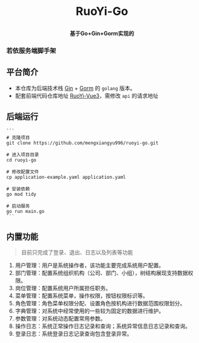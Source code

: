 <h1 align="center" style="margin: 30px 0 30px; font-weight: bold; font-size: 30px">RuoYi-Go</h1>
<h4 align="center">基于Go+Gin+Gorm实现的 <h3>若依服务端脚手架<h3></h4>

## 平台简介

* 本仓库为后端技术栈 [Gin](https://gin-gonic.com/zh-cn/docs) + [Gorm](https://gorm.io/zh_CN/docs/index.html) 的 `golang` 版本。
* 配套前端代码仓库地址 [RuoYi-Vue3](https://github.com/yangzongzhuan/RuoYi-Vue3)，需修改 `api` 的请求地址

## 后端运行

    ```
    # 克隆项目
    git clone https://github.com/mengxiangyu996/ruoyi-go.git

    # 进入项目目录
    cd ruoyi-go

    # 修改配置文件
    cp application-example.yaml application.yaml

    # 安装依赖
    go mod tidy

    # 启动服务
    go run main.go
    ```

## 内置功能

> 目前只完成了登录、退出、日志以及列表等功能

1.  用户管理：用户是系统操作者，该功能主要完成系统用户配置。
2.  部门管理：配置系统组织机构（公司、部门、小组），树结构展现支持数据权限。
3.  岗位管理：配置系统用户所属担任职务。
4.  菜单管理：配置系统菜单，操作权限，按钮权限标识等。
5.  角色管理：角色菜单权限分配、设置角色按机构进行数据范围权限划分。
6.  字典管理：对系统中经常使用的一些较为固定的数据进行维护。
7.  参数管理：对系统动态配置常用参数。
8.  操作日志：系统正常操作日志记录和查询；系统异常信息日志记录和查询。
9.  登录日志：系统登录日志记录查询包含登录异常。